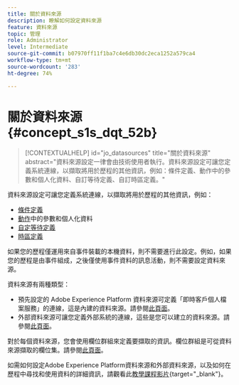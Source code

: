 ```yaml
---
title: 關於資料來源
description: 瞭解如何設定資料來源
feature: 資料來源
topic: 管理
role: Administrator
level: Intermediate
source-git-commit: b07970ff11f1ba7c4e6db30dc2eca1252a579ca4
workflow-type: tm+mt
source-wordcount: '283'
ht-degree: 74%

---
```


# 關於資料來源 {#concept_s1s_dqt_52b}

>[!CONTEXTUALHELP]
>id="jo_datasources"
>title="關於資料來源"
>abstract="資料來源設定一律會由技術使用者執行。資料來源設定可讓您定義系統連線，以擷取將用於歷程的其他資訊，例如：條件定義、動作中的參數和個人化資料、自訂等待定義、自訂時區定義。"

資料來源設定可讓您定義系統連線，以擷取將用於歷程的其他資訊，例如：

* [條件定義](../building-journeys/condition-activity.md)
* [動作](../action/action.md)中的參數和個人化資料
* [自定等待定義](../building-journeys/wait-activity.md#custom)
* [時區定義](../building-journeys/timezone-management.md)

如果您的歷程僅運用來自事件裝載的本機資料，則不需要進行此設定。例如，如果您的歷程是由事件組成，之後僅使用事件資料的訊息活動，則不需要設定資料來源。

資料來源有兩種類型：

* 預先設定的 Adobe Experience Platform 資料來源可定義「即時客戶個人檔案服務」的連線，這是內建的資料來源。請參閱[此頁面](../datasource/adobe-experience-platform-data-source.md)。
* 外部資料來源可讓您定義外部系統的連線，這些是您可以建立的資料來源。請參閱[此頁面](../datasource/external-data-sources.md)。

對於每個資料來源，您會使用欄位群組來定義要擷取的資訊。欄位群組是可從資料來源擷取的欄位集。請參閱[此頁面](../datasource/configure-data-sources.md#define-field-groups)。

如需如何設定Adobe Experience Platform資料來源和外部資料來源，以及如何在歷程中尋找和使用資料的詳細資訊，請觀看此[教學課程影片](https://experienceleague.adobe.com/docs/journey-orchestration-learn/tutorials/configure-data-sources.html){target=&quot;_blank&quot;}。
